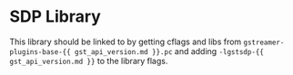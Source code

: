 # SDP Library

This library should be linked to by getting cflags and libs from
`gstreamer-plugins-base-{{ gst_api_version.md }}.pc` and adding
`-lgstsdp-{{ gst_api_version.md }}` to the library flags.


